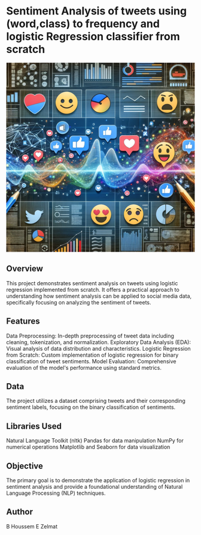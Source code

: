 # Sentiment Analysis of tweets using (word,class) to frequency and logistic Regression classifier from scratch



![alt text](https://github.com/BheZelmat/Sentiment_Analysis_of_tweets_using-word-class-to-frequency-and-logistic-Regression-from-scratch/blob/main/img_.png?raw=true)

## Overview
This project demonstrates sentiment analysis on tweets using logistic regression implemented from scratch. It offers a practical approach to understanding how sentiment analysis can be applied to social media data, specifically focusing on analyzing the sentiment of tweets.

## Features
Data Preprocessing: In-depth preprocessing of tweet data including cleaning, tokenization, and normalization.
Exploratory Data Analysis (EDA): Visual analysis of data distribution and characteristics.
Logistic Regression from Scratch: Custom implementation of logistic regression for binary classification of tweet sentiments.
Model Evaluation: Comprehensive evaluation of the model's performance using standard metrics.
## Data
The project utilizes a dataset comprising tweets and their corresponding sentiment labels, focusing on the binary classification of sentiments.

## Libraries Used
Natural Language Toolkit (nltk)
Pandas for data manipulation
NumPy for numerical operations
Matplotlib and Seaborn for data visualization
## Objective
The primary goal is to demonstrate the application of logistic regression in sentiment analysis and provide a foundational understanding of Natural Language Processing (NLP) techniques.


## Author 
B Houssem E Zelmat 
